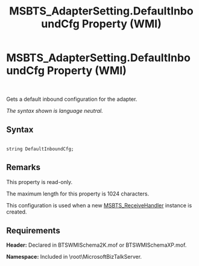 ﻿---
title: MSBTS_AdapterSetting.DefaultInboundCfg Property (WMI)
TOCTitle: MSBTS_AdapterSetting.DefaultInboundCfg Property (WMI)
ms:assetid: 8f069e42-ad9b-46be-b1ac-5c41fa8d43a8
ms:mtpsurl: https://msdn.microsoft.com/en-us/library/Aa561341(v=BTS.80)
ms:contentKeyID: 51529637
ms.date: 08/30/2017
mtps_version: v=BTS.80
---

# MSBTS\_AdapterSetting.DefaultInboundCfg Property (WMI)

 

Gets a default inbound configuration for the adapter.

*The syntax shown is language neutral.*

## Syntax

``` 
  
string DefaultInboundCfg;  
```

## Remarks

This property is read-only.

The maximum length for this property is 1024 characters.

This configuration is used when a new [MSBTS\_ReceiveHandler](msbts-receivehandler-wmi.md) instance is created.

## Requirements

**Header:** Declared in BTSWMISchema2K.mof or BTSWMISchemaXP.mof.

**Namespace:** Included in \\root\\MicrosoftBizTalkServer.

